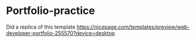 # Portfolio-practice

Did a replica of this template https://nicepage.com/templates/preview/web-developer-portfolio-255570?device=desktop
